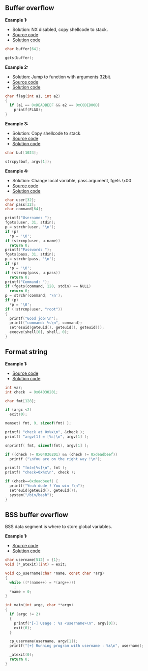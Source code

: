 ## Buffer overflow

**Example 1:**

- Solution: NX disabled, copy shellcode to stack.
- [Source code](https://github.com/ByamB4/CCC/blob/master/Binary%20Exploitation/examples/src/buffer-overflow-shellcode-1.c)
- [Solution code](https://github.com/ByamB4/CCC/blob/master/Binary%20Exploitation/examples/src/buffer-overflow-shellcode-1.py)

```c
char buffer[64];

gets(buffer);
```

**Example 2:**

- Solution: Jump to function with arguments 32bit.
- [Source code](https://github.com/ByamB4/CCC/blob/master/Binary%20Exploitation/examples/src/buffer-overflow-jump-1.c)
- [Solution code](https://github.com/ByamB4/CCC/blob/master/Binary%20Exploitation/examples/src/buffer-overflow-jump-1.py)

```c
char flag(int a1, int a2)
{
  if (a1 == 0xDEADBEEF && a2 == 0xC0DED00D)
    printf(FLAG);
}
```

**Example 3:**

- Solution: Copy shellcode to stack.
- [Source code]()
- [Solution code]()

```c
char buf[1024];

strcpy(buf, argv[1]);
```

**Example 4:**

- Solution: Change local variable, pass argument, fgets \x00
- [Source code]()
- [Solution code]()

```c
char user[32];
char pass[32];
char command[64];

printf("Username: ");
fgets(user, 31, stdin);
p = strchr(user, '\n');
if (p)
  *p = '\0';
if (strcmp(user, u.name))
  return 0;
printf("Password: ");
fgets(pass, 31, stdin);
p = strchr(pass, '\n');
if (p)
  *p = '\0';
if (strcmp(pass, u.pass))
  return 0;
printf("Command: ");
if (fgets(command, 128, stdin) == NULL)
  return 0;
p = strchr(command, '\n');
if (p)
  *p = '\0';
if (!strcmp(user, "root"))
{
  printf("Good job!\n");
  printf("command: %s\n", command);
  setresuid(geteuid(), geteuid(), geteuid());
  execve(shell[0], shell, 0);
}
```

## Format string

**Example 1:**

- [Source code](https://github.com/ByamB4/CCC/blob/master/Binary%20Exploitation/examples/src/format-string-1.c)
- [Solution code](https://github.com/ByamB4/CCC/blob/master/Binary%20Exploitation/examples/src/format-string-1.py)

```c
int var;
int check  = 0x04030201;

char fmt[128];

if (argc <2)
  exit(0);

memset( fmt, 0, sizeof(fmt) );

printf( "check at 0x%x\n", &check );
printf( "argv[1] = [%s]\n", argv[1] );

snprintf( fmt, sizeof(fmt), argv[1] );

if ((check != 0x04030201) && (check != 0xdeadbeef))
  printf ("\nYou are on the right way !\n");

printf( "fmt=[%s]\n", fmt );
printf( "check=0x%x\n", check );

if (check==0xdeadbeef) {
  printf("Yeah dude ! You win !\n");
  setreuid(geteuid(), geteuid());
  system("/bin/bash");
}
```

## BSS buffer overflow

BSS data segment is where to store global variables.

**Example 1:**

- [Source code](https://github.com/ByamB4/CCC/blob/master/Binary%20Exploitation/examples/src/bss-overflow-1.c)
- [Solution code](https://github.com/ByamB4/CCC/blob/master/Binary%20Exploitation/examples/src/bss-overflow-1.py)

```c
char username[512] = {1};
void (*_atexit)(int) = exit;

void cp_username(char *name, const char *arg)
{
  while ((*(name++) = *(arg++)))
    ;
  *name = 0;
}

int main(int argc, char **argv)
{
  if (argc != 2)
  {
    printf("[-] Usage : %s <username>\n", argv[0]);
    exit(0);
  }

  cp_username(username, argv[1]);
  printf("[+] Running program with username : %s\n", username);

  _atexit(0);
  return 0;
}
```
